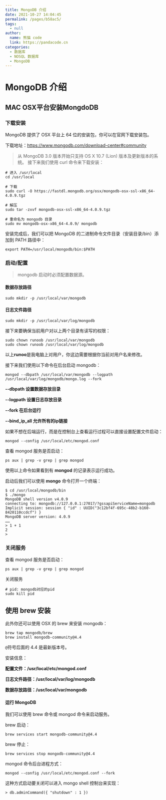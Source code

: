 ```yaml
---
title: MongoDB 介绍
date: 2021-10-27 14:04:45
permalink: /pages/b58ac5/
tags: 
  - null
author: 
  name: 熊猫 code
  link: https://pandacode.cn
categories: 
  - 数据库
  - NOSQL 数据库
  - MongoDB
---
```


# MongoDB 介绍

## MAC OSX平台安装MongdoDB

### 下载安装

MongoDB 提供了 OSX 平台上 64 位的安装包，你可以在官网下载安装包。

下载地址：https://www.mongodb.com/download-center#community

> 从 MongoDB 3.0 版本开始只支持 OS X 10.7 (Lion) 版本及更新版本的系统。
> 接下来我们使用 curl 命令来下载安装：

```
# 进入 /usr/local
cd /usr/local

# 下载
sudo curl -O https://fastdl.mongodb.org/osx/mongodb-osx-ssl-x86_64-4.0.9.tgz

# 解压
sudo tar -zxvf mongodb-osx-ssl-x86_64-4.0.9.tgz

# 重命名为 mongodb 目录
sudo mv mongodb-osx-x86_64-4.0.9/ mongodb
```

安装完成后，我们可以把 MongoDB 的二进制命令文件目录（安装目录/bin）添加到 PATH 路径中：

```
export PATH=/usr/local/mongodb/bin:$PATH
```

### 启动/配置

> mongodb 启动时必须配置数据源。

#### 数据存放路径

```
sudo mkdir -p /usr/local/var/mongodb
```

#### 日志文件路径

```
sudo mkdir -p /usr/local/var/log/mongodb
```

接下来要确保当前用户对以上两个目录有读写的权限：

```
sudo chown runoob /usr/local/var/mongodb
sudo chown runoob /usr/local/var/log/mongodb
```

以上**runoo**是我电脑上对用户，你这边需要根据你当前对用户名来修改。

接下来我们使用以下命令在后台启动 mongodb：

```
mongod --dbpath /usr/local/var/mongodb --logpath /usr/local/var/log/mongodb/mongo.log --fork
```

**--dbpath 设置数据存放目录**

**--logpath 设置日志存放目录**

**--fork 在后台运行**

**--bind_ip_all 允许所有的ip链接**

如果不想在后端运行，而是在控制台上查看运行过程可以直接设置配置文件启动：

```
mongod --config /usr/local/etc/mongod.conf
```

查看 mongod 服务是否启动：

```
ps aux | grep -v grep | grep mongod
```

使用以上命令如果看到有 **mongod** 的记录表示运行成功。

启动后我们可以使用 **mongo** 命令打开一个终端：

```
$ cd /usr/local/mongodb/bin 
$ ./mongo
MongoDB shell version v4.0.9
connecting to: mongodb://127.0.0.1:27017/?gssapiServiceName=mongodb
Implicit session: session { "id" : UUID("3c12bf4f-695c-48b2-b160-8420110ccdcf") }
MongoDB server version: 4.0.9
……
> 1 + 1
2
> 
```

### 关闭服务

查看 mongod 服务是否启动：

```
ps aux | grep -v grep | grep mongod
```

关闭服务

```shell
# pid: mongodb对应的pid
sudo kill pid
```

## 使用 brew 安装

此外你还可以使用 OSX 的 brew 来安装 mongodb：

```
brew tap mongodb/brew
brew install mongodb-community@4.4
```

```@```符号后面的 4.4 是最新版本号。

安装信息：

**配置文件：/usr/local/etc/mongod.conf**

**日志文件路径：/usr/local/var/log/mongodb**

**数据存放路径：/usr/local/var/mongodb**

#### 运行 MongoDB

我们可以使用 brew 命令或 mongod 命令来启动服务。

brew 启动：

```
brew services start mongodb-community@4.4
```

brew 停止：

```
brew services stop mongodb-community@4.4
```

mongod 命令后台进程方式：

```
mongod --config /usr/local/etc/mongod.conf --fork
```

这种方式启动要关闭可以进入 mongo shell 控制台来实现：

```
> db.adminCommand({ "shutdown" : 1 })
```

